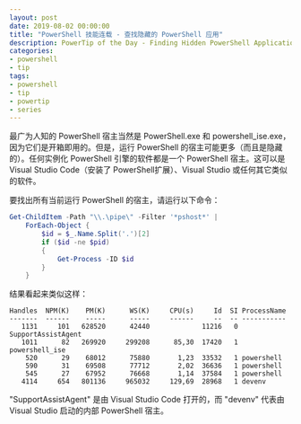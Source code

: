```yaml
---
layout: post
date: 2019-08-02 00:00:00
title: "PowerShell 技能连载 - 查找隐藏的 PowerShell 应用"
description: PowerTip of the Day - Finding Hidden PowerShell Applications
categories:
- powershell
- tip
tags:
- powershell
- tip
- powertip
- series
---
```

最广为人知的 PowerShell 宿主当然是 PowerShell.exe 和 powershell_ise.exe，因为它们是开箱即用的。但是，运行 PowerShell 的宿主可能更多（而且是隐藏的）。任何实例化 PowerShell 引擎的软件都是一个 PowerShell 宿主。这可以是 Visual Studio Code（安装了 PowerShell扩展）、Visual Studio 或任何其它类似的软件。

要找出所有当前运行 PowerShell 的宿主，请运行以下命令：

```powershell
Get-ChildItem -Path "\\.\pipe\" -Filter '*pshost*' |
    ForEach-Object {
        $id = $_.Name.Split('.')[2]
        if ($id -ne $pid)
        {
            Get-Process -ID $id
        }
    }
```

结果看起来类似这样：

    Handles  NPM(K)    PM(K)      WS(K)     CPU(s)     Id  SI ProcessName
    -------  ------    -----      -----     ------     --  -- -----------
       1131     101   628520      42440             11216   0 SupportAssistAgent
       1011      82   269920     299208      85,30  17420   1 powershell_ise
        520      29    68012      75880       1,23  33532   1 powershell
        590      31    69508      77712       2,02  36636   1 powershell
        545      27    67952      76668       1,14  37584   1 powershell
       4114     654   801136     965032     129,69  28968   1 devenv

"SupportAssistAgent" 是由 Visual Studio Code 打开的，而 "devenv" 代表由 Visual Studio 启动的内部 PowerShell 宿主。

<!--本文国际来源：[Finding Hidden PowerShell Applications](https://community.idera.com/database-tools/powershell/powertips/b/tips/posts/finding-hidden-powershell-applications)-->

